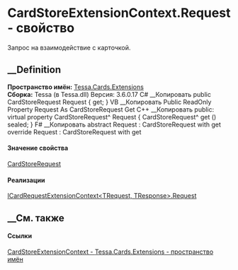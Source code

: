 # CardStoreExtensionContext.Request - свойство
Запрос на взаимодействие с карточкой.
##  __Definition
 **Пространство имён:** [Tessa.Cards.Extensions](N_Tessa_Cards_Extensions.htm)  
 **Сборка:** Tessa (в Tessa.dll) Версия: 3.6.0.17
C# __Копировать
     public CardStoreRequest Request { get; }
VB __Копировать
     Public ReadOnly Property Request As CardStoreRequest
    	Get
C++ __Копировать
     public:
    virtual property CardStoreRequest^ Request {
    	CardStoreRequest^ get () sealed;
    }
F# __Копировать
     abstract Request : CardStoreRequest with get
    override Request : CardStoreRequest with get
#### Значение свойства
[CardStoreRequest](T_Tessa_Cards_CardStoreRequest.htm)
#### Реализации
[ICardRequestExtensionContext<TRequest,
TResponse>.Request](P_Tessa_Cards_Extensions_ICardRequestExtensionContext_2_Request.htm)  
##  __См. также
#### Ссылки
[CardStoreExtensionContext -
](T_Tessa_Cards_Extensions_CardStoreExtensionContext.htm)
[Tessa.Cards.Extensions - пространство имён](N_Tessa_Cards_Extensions.htm)
